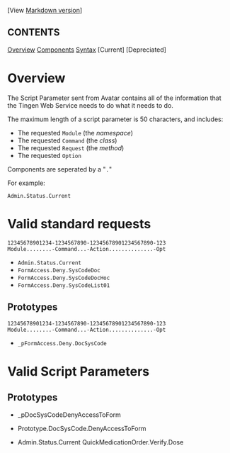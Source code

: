 <!-- 250430 -->

[View [Markdown version](https://github.com/spectrum-health-systems/tingen-documentation/blob/main/docs/static/the-script-parameter.md)]

## CONTENTS
[Overview](#overview)
[Components](components)
[Syntax](#syntax)
[Current]
[Depreciated]

# Overview
The Script Parameter sent from Avatar contains all of the information that the Tingen Web Service needs to do what it needs to do.

The maximum length of a script parameter is 50 characters, and includes:

* The requested `Module` (the *namespace*)
* The requested `Command` (the *class*)
* The requested `Request` (the *method*)
* The requested `Option`

Components are seperated by a "`.`"

For example:

`Admin.Status.Current`

# Valid standard requests

```
12345678901234-1234567890-12345678901234567890-123
Module........-Command...-Action..............-Opt
```

* `Admin.Status.Current`
* `FormAccess.Deny.SysCodeDoc`
* `FormAccess.Deny.SysCodeDocHoc`
* `FormAccess.Deny.SysCodeList01`

## Prototypes

```
12345678901234-1234567890-12345678901234567890-123
Module........-Command...-Action..............-Opt
```

* `_pFormAccess.Deny.DocSysCode`




# Valid Script Parameters




## Prototypes

* _pDocSysCodeDenyAccessToForm

* Prototype.DocSysCode.DenyAccessToForm
* Admin.Status.Current
QuickMedicationOrder.Verify.Dose